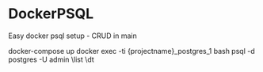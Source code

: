 # DockerPSQL
Easy docker psql setup - CRUD in main 

docker-compose up
docker exec -ti {projectname}_postgres_1 bash
psql -d postgres -U admin
\list
\dt
